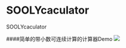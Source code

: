 # SOOLYcaculator
SOOLYcaculator

####简单的带小数可连续计算的计算器Demo
![](http://github.com/SoolyChristy/SOOLYcaculator/resource/66666.gif)
